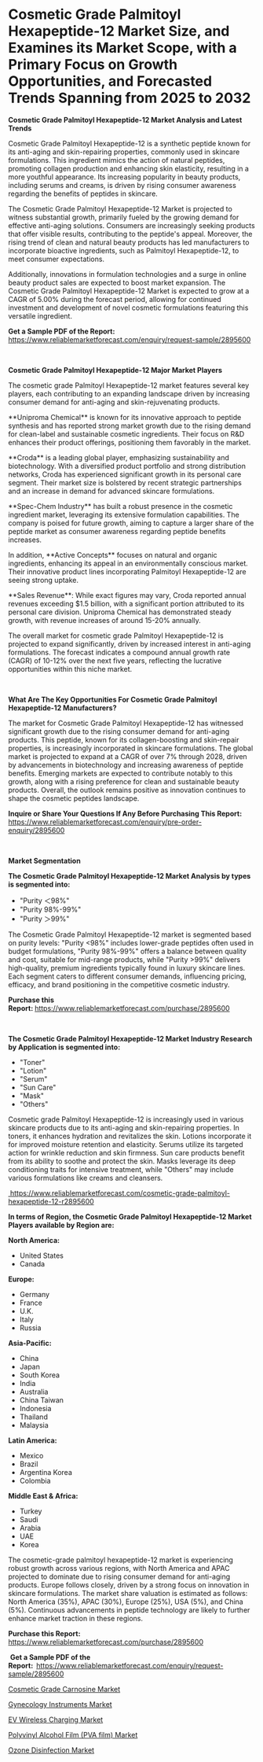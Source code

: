 <p><h1>Cosmetic Grade Palmitoyl Hexapeptide-12 Market Size, and Examines its Market Scope, with a Primary Focus on Growth Opportunities, and Forecasted Trends Spanning from 2025 to 2032</h1></p><p><strong>Cosmetic Grade Palmitoyl Hexapeptide-12 Market Analysis and Latest Trends</strong></p>
<p><p>Cosmetic Grade Palmitoyl Hexapeptide-12 is a synthetic peptide known for its anti-aging and skin-repairing properties, commonly used in skincare formulations. This ingredient mimics the action of natural peptides, promoting collagen production and enhancing skin elasticity, resulting in a more youthful appearance. Its increasing popularity in beauty products, including serums and creams, is driven by rising consumer awareness regarding the benefits of peptides in skincare.</p><p>The Cosmetic Grade Palmitoyl Hexapeptide-12 Market is projected to witness substantial growth, primarily fueled by the growing demand for effective anti-aging solutions. Consumers are increasingly seeking products that offer visible results, contributing to the peptide's appeal. Moreover, the rising trend of clean and natural beauty products has led manufacturers to incorporate bioactive ingredients, such as Palmitoyl Hexapeptide-12, to meet consumer expectations.</p><p>Additionally, innovations in formulation technologies and a surge in online beauty product sales are expected to boost market expansion. The Cosmetic Grade Palmitoyl Hexapeptide-12 Market is expected to grow at a CAGR of 5.00% during the forecast period, allowing for continued investment and development of novel cosmetic formulations featuring this versatile ingredient.</p></p>
<p><strong>Get a Sample PDF of the Report:&nbsp;</strong> <a href="https://www.reliablemarketforecast.com/enquiry/request-sample/2895600?utm_campaign=1899&utm_medium=2&utm_source=Github&utm_content=ia&utm_term=15032025&utm_id=cosmetic-grade-palmitoyl-hexapeptide-12">https://www.reliablemarketforecast.com/enquiry/request-sample/2895600</a></p>
<p>&nbsp;</p>
<p><strong>Cosmetic Grade Palmitoyl Hexapeptide-12 Major Market Players</strong></p>
<p><p>The cosmetic grade Palmitoyl Hexapeptide-12 market features several key players, each contributing to an expanding landscape driven by increasing consumer demand for anti-aging and skin-rejuvenating products.</p><p>**Uniproma Chemical** is known for its innovative approach to peptide synthesis and has reported strong market growth due to the rising demand for clean-label and sustainable cosmetic ingredients. Their focus on R&D enhances their product offerings, positioning them favorably in the market.</p><p>**Croda** is a leading global player, emphasizing sustainability and biotechnology. With a diversified product portfolio and strong distribution networks, Croda has experienced significant growth in its personal care segment. Their market size is bolstered by recent strategic partnerships and an increase in demand for advanced skincare formulations.</p><p>**Spec-Chem Industry** has built a robust presence in the cosmetic ingredient market, leveraging its extensive formulation capabilities. The company is poised for future growth, aiming to capture a larger share of the peptide market as consumer awareness regarding peptide benefits increases.</p><p>In addition, **Active Concepts** focuses on natural and organic ingredients, enhancing its appeal in an environmentally conscious market. Their innovative product lines incorporating Palmitoyl Hexapeptide-12 are seeing strong uptake.</p><p>**Sales Revenue**: While exact figures may vary, Croda reported annual revenues exceeding $1.5 billion, with a significant portion attributed to its personal care division. Uniproma Chemical has demonstrated steady growth, with revenue increases of around 15-20% annually.</p><p>The overall market for cosmetic grade Palmitoyl Hexapeptide-12 is projected to expand significantly, driven by increased interest in anti-aging formulations. The forecast indicates a compound annual growth rate (CAGR) of 10-12% over the next five years, reflecting the lucrative opportunities within this niche market.</p></p>
<p>&nbsp;</p>
<p><strong>What Are The Key Opportunities For Cosmetic Grade Palmitoyl Hexapeptide-12 Manufacturers?</strong></p>
<p><p>The market for Cosmetic Grade Palmitoyl Hexapeptide-12 has witnessed significant growth due to the rising consumer demand for anti-aging products. This peptide, known for its collagen-boosting and skin-repair properties, is increasingly incorporated in skincare formulations. The global market is projected to expand at a CAGR of over 7% through 2028, driven by advancements in biotechnology and increasing awareness of peptide benefits. Emerging markets are expected to contribute notably to this growth, along with a rising preference for clean and sustainable beauty products. Overall, the outlook remains positive as innovation continues to shape the cosmetic peptides landscape.</p></p>
<p><strong>Inquire or Share Your Questions If Any Before Purchasing This Report:</strong> <a href="https://www.reliablemarketforecast.com/enquiry/pre-order-enquiry/2895600?utm_campaign=1899&utm_medium=2&utm_source=Github&utm_content=ia&utm_term=15032025&utm_id=cosmetic-grade-palmitoyl-hexapeptide-12">https://www.reliablemarketforecast.com/enquiry/pre-order-enquiry/2895600</a></p>
<p>&nbsp;</p>
<p><strong>Market Segmentation</strong></p>
<p><strong>The Cosmetic Grade Palmitoyl Hexapeptide-12 Market Analysis by types is segmented into:</strong></p>
<p><ul><li>"Purity ＜98%"</li><li>"Purity 98%-99%"</li><li>"Purity ＞99%"</li></ul></p>
<p><p>The Cosmetic Grade Palmitoyl Hexapeptide-12 market is segmented based on purity levels: "Purity <98%" includes lower-grade peptides often used in budget formulations, "Purity 98%-99%" offers a balance between quality and cost, suitable for mid-range products, while "Purity >99%" delivers high-quality, premium ingredients typically found in luxury skincare lines. Each segment caters to different consumer demands, influencing pricing, efficacy, and brand positioning in the competitive cosmetic industry.</p></p>
<p><strong>Purchase this Report:&nbsp;</strong><a href="https://www.reliablemarketforecast.com/purchase/2895600?utm_campaign=1899&utm_medium=2&utm_source=Github&utm_content=ia&utm_term=15032025&utm_id=cosmetic-grade-palmitoyl-hexapeptide-12">https://www.reliablemarketforecast.com/purchase/2895600</a></p>
<p>&nbsp;</p>
<p><strong>The Cosmetic Grade Palmitoyl Hexapeptide-12 Market Industry Research by Application is segmented into:</strong></p>
<p><ul><li>"Toner"</li><li>"Lotion"</li><li>"Serum"</li><li>"Sun Care"</li><li>"Mask"</li><li>"Others"</li></ul></p>
<p><p>Cosmetic grade Palmitoyl Hexapeptide-12 is increasingly used in various skincare products due to its anti-aging and skin-repairing properties. In toners, it enhances hydration and revitalizes the skin. Lotions incorporate it for improved moisture retention and elasticity. Serums utilize its targeted action for wrinkle reduction and skin firmness. Sun care products benefit from its ability to soothe and protect the skin. Masks leverage its deep conditioning traits for intensive treatment, while "Others" may include various formulations like creams and cleansers.</p></p>
<p><a href="https://www.reliablemarketforecast.com/cosmetic-grade-palmitoyl-hexapeptide-12-r2895600?utm_campaign=1899&utm_medium=2&utm_source=Github&utm_content=ia&utm_term=15032025&utm_id=cosmetic-grade-palmitoyl-hexapeptide-12">&nbsp;https://www.reliablemarketforecast.com/cosmetic-grade-palmitoyl-hexapeptide-12-r2895600</a></p>
<p><strong>In terms of Region, the Cosmetic Grade Palmitoyl Hexapeptide-12 Market Players available by Region are:</strong></p>
<p>
    <p> <strong> North America: </strong>
        <ul>
            <li>United States</li>
            <li>Canada</li>
        </ul>
        </p> 
    <p> <strong> Europe: </strong>
        <ul>
            <li>Germany</li>
            <li>France</li>
            <li>U.K.</li>
            <li>Italy</li>
            <li>Russia</li>
        </ul>
        </p> 
    <p> <strong> Asia-Pacific: </strong>
        <ul>
            <li>China</li>
            <li>Japan</li>
            <li>South Korea</li>
            <li>India</li>
            <li>Australia</li>
            <li>China Taiwan</li>
            <li>Indonesia</li>
            <li>Thailand</li>
            <li>Malaysia</li>
        </ul>
        </p> 
    <p> <strong> Latin America: </strong>
        <ul>
            <li>Mexico</li>
            <li>Brazil</li>
            <li>Argentina Korea</li>
            <li>Colombia</li>
        </ul>
        </p> 
    <p> <strong> Middle East & Africa: </strong>
        <ul>
            <li>Turkey</li>
            <li>Saudi</li>
            <li>Arabia</li>
            <li>UAE</li>
            <li>Korea</li>
        </ul>
    </p>
    </p>
<p><p>The cosmetic-grade palmitoyl hexapeptide-12 market is experiencing robust growth across various regions, with North America and APAC projected to dominate due to rising consumer demand for anti-aging products. Europe follows closely, driven by a strong focus on innovation in skincare formulations. The market share valuation is estimated as follows: North America (35%), APAC (30%), Europe (25%), USA (5%), and China (5%). Continuous advancements in peptide technology are likely to further enhance market traction in these regions.</p></p>
<p><strong>Purchase this Report: </strong><a href="https://www.reliablemarketforecast.com/purchase/2895600?utm_campaign=1899&utm_medium=2&utm_source=Github&utm_content=ia&utm_term=15032025&utm_id=cosmetic-grade-palmitoyl-hexapeptide-12">https://www.reliablemarketforecast.com/purchase/2895600</a></p>
<p>&nbsp;<strong>Get a Sample PDF of the Report:&nbsp;&nbsp;</strong><a href="https://www.reliablemarketforecast.com/enquiry/request-sample/2895600?utm_campaign=1899&utm_medium=2&utm_source=Github&utm_content=ia&utm_term=15032025&utm_id=cosmetic-grade-palmitoyl-hexapeptide-12">https://www.reliablemarketforecast.com/enquiry/request-sample/2895600</a></p>
<p><strong></strong></p>
<p><p><a href="https://github.com/drissahrouk/Market-Research-Report-List-1/blob/main/cosmetic-grade-carnosine-market.md?utm_campaign=1899&utm_medium=2&utm_source=Github&utm_content=ia&utm_term=15032025&utm_id=cosmetic-grade-palmitoyl-hexapeptide-12">Cosmetic Grade Carnosine Market</a></p><p><a href="https://github.com/sahoolipko6f/Market-Research-Report-List-1/blob/main/gynecology-instruments-market.md?utm_campaign=1899&utm_medium=2&utm_source=Github&utm_content=ia&utm_term=15032025&utm_id=cosmetic-grade-palmitoyl-hexapeptide-12">Gynecology Instruments Market</a></p><p><a href="https://github.com/iontahoehlct/Market-Research-Report-List-1/blob/main/ev-wireless-charging-market.md?utm_campaign=1899&utm_medium=2&utm_source=Github&utm_content=ia&utm_term=15032025&utm_id=cosmetic-grade-palmitoyl-hexapeptide-12">EV Wireless Charging Market</a></p><p><a href="https://github.com/habyoneub/Market-Research-Report-List-1/blob/main/polyvinyl-alcohol-film-pva-film-market.md?utm_campaign=1899&utm_medium=2&utm_source=Github&utm_content=ia&utm_term=15032025&utm_id=cosmetic-grade-palmitoyl-hexapeptide-12">Polyvinyl Alcohol Film (PVA film) Market</a></p><p><a href="https://github.com/nxauwedaroui2/Market-Research-Report-List-1/blob/main/ozone-disinfection-market.md?utm_campaign=1899&utm_medium=2&utm_source=Github&utm_content=ia&utm_term=15032025&utm_id=cosmetic-grade-palmitoyl-hexapeptide-12">Ozone Disinfection Market</a></p></p>